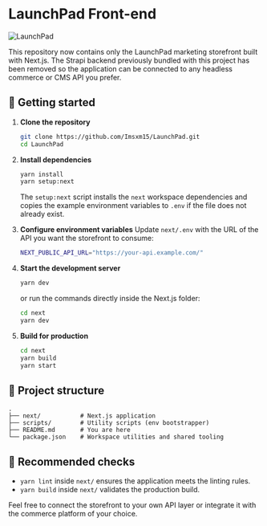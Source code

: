 # LaunchPad Front-end

![LaunchPad](./LaunchPad.jpg)

This repository now contains only the LaunchPad marketing storefront built with Next.js. The Strapi backend previously bundled with this project has been removed so the application can be connected to any headless commerce or CMS API you prefer.

## 🚀 Getting started

1. **Clone the repository**

   ```bash
   git clone https://github.com/Imsxm15/LaunchPad.git
   cd LaunchPad
   ```

2. **Install dependencies**

   ```bash
   yarn install
   yarn setup:next
   ```

   The `setup:next` script installs the `next` workspace dependencies and copies the example environment variables to `.env` if the file does not already exist.

3. **Configure environment variables**
   Update `next/.env` with the URL of the API you want the storefront to consume:

   ```bash
   NEXT_PUBLIC_API_URL="https://your-api.example.com/"
   ```

4. **Start the development server**

   ```bash
   yarn dev
   ```

   or run the commands directly inside the Next.js folder:

   ```bash
   cd next
   yarn dev
   ```

5. **Build for production**
   ```bash
   cd next
   yarn build
   yarn start
   ```

## 📁 Project structure

```
.
├── next/           # Next.js application
├── scripts/        # Utility scripts (env bootstrapper)
├── README.md       # You are here
└── package.json    # Workspace utilities and shared tooling
```

## 🧪 Recommended checks

- `yarn lint` inside `next/` ensures the application meets the linting rules.
- `yarn build` inside `next/` validates the production build.

Feel free to connect the storefront to your own API layer or integrate it with the commerce platform of your choice.
